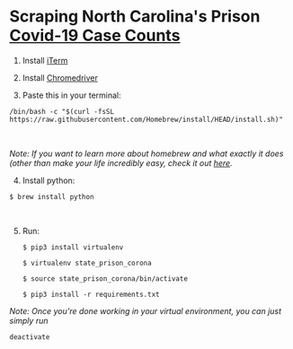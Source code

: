 # Scraping North Carolina's Prison [Covid-19 Case Counts](https://opus.doc.state.nc.us/DOPCovid19Stats/services/facilitystatsServlet)

1. Install [iTerm](https://iterm2.com/)<br>

2. Install [Chromedriver](https://chromedriver.chromium.org/downloads)<br>

3. Paste this in your terminal:
<pre><code>/bin/bash -c "$(curl -fsSL https://raw.githubusercontent.com/Homebrew/install/HEAD/install.sh)"</code></pre><br>
*Note: If you want to learn more about homebrew and what exactly it does (other than make your life incredibly easy, check it out [here](https://docs.brew.sh/Homebrew-and-Python).*<br>

4. Install python:
<pre><code>$ brew install python</code></pre><br>

5. Run:
	<pre><code>$ pip3 install virtualenv</code></pre>
	<pre><code>$ virtualenv state_prison_corona</code></pre>
	<pre><code>$ source state_prison_corona/bin/activate</code></pre>
	<pre><code>$ pip3 install -r requirements.txt</code></pre>


*Note: Once you're done working in your virtual environment, you can just simply run*
<pre><code>deactivate</code></pre>